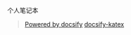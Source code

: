 个人笔记本
> [Powered by docsify](https://docsify.js.org/)
> [docsify-katex](https://github.com/upupming/docsify-katex)

